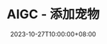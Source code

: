 ---
title: "AIGC - 添加宠物"
date: 2023-10-27T10:00:00+08:00
description: "AIGC"
resources:
  - src: "cover.jpg"
    params:
      cover: true
---